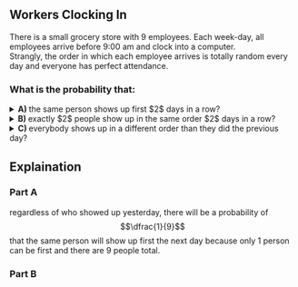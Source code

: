 ## Workers Clocking In
There is a small grocery store with $9$ employees.  Each week-day, all employees arrive before 9:00 am and clock into a computer.  
Strangly, the order in which each employee arrives is totally random every day and everyone has perfect attendance.  
### What is the probability that:
<details><summary><b>A) </b> the same person shows up first $2$ days in a row?</summary></details>
<details><summary><b>B) </b>exactly $2$ people show up in the same order $2$ days in a row?</summary></details>
<details><summary><b>C) </b> everybody shows up in a different order than they did the previous day?</summary></details>

## Explaination
### Part A
regardless of who showed up yesterday, there will be a probability of $$\dfrac{1}{9}$$ that the same person will show up first the next day because only $1$ person can be first and there are $9$ people total.  
### Part B

